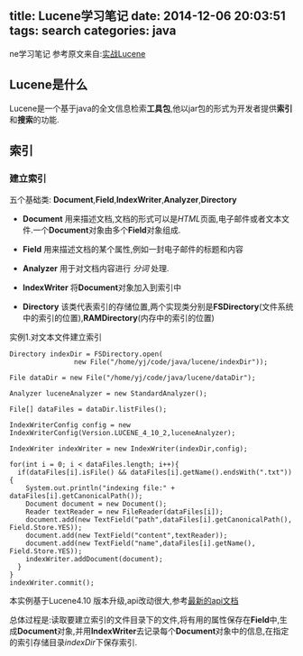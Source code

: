 title: Lucene学习笔记
date: 2014-12-06 20:03:51
tags: search
categories: java
---
ne学习笔记
参考原文来自:[实战Lucene](https://www.ibm.com/developerworks/cn/java/j-lo-lucene1/)

## Lucene是什么

Lucene是一个基于java的全文信息检索**工具包**,他以jar包的形式为开发者提供**索引**和**搜索**的功能.

## 索引

### 建立索引
五个基础类: **Document**,**Field**,**IndexWriter**,**Analyzer**,**Directory**

* **Document**
用来描述文档,文档的形式可以是*HTML*页面,电子邮件或者文本文件.一个**Document**对象由多个**Field**对象组成.

* **Field**
用来描述文档的某个属性,例如一封电子邮件的标题和内容

* **Analyzer**
用于对文档内容进行 *分词* 处理.

* **IndexWriter**
将**Document**对象加入到索引中

* **Directory**
该类代表索引的存储位置,两个实现类分别是**FSDirectory**(文件系统中的索引的位置),**RAMDirectory**(内存中的索引的位置)


实例1.对文本文件建立索引

    Directory indexDir = FSDirectory.open(
                    new File("/home/yj/code/java/lucene/indexDir"));

    File dataDir = new File("/home/yj/code/java/lucene/dataDir");

    Analyzer luceneAnalyzer = new StandardAnalyzer();

    File[] dataFiles = dataDir.listFiles();

    IndexWriterConfig config = new IndexWriterConfig(Version.LUCENE_4_10_2,luceneAnalyzer);

    IndexWriter indexWriter = new IndexWriter(indexDir,config);

    for(int i = 0; i < dataFiles.length; i++){
      if(dataFiles[i].isFile() && dataFiles[i].getName().endsWith(".txt")){
        System.out.println("indexing file:" + dataFiles[i].getCanonicalPath());
        Document document = new Document();
        Reader textReader = new FileReader(dataFiles[i]);
        document.add(new TextField("path",dataFiles[i].getCanonicalPath(), Field.Store.YES));
        document.add(new TextField("content",textReader));
        document.add(new TextField("name",dataFiles[i].getName(), Field.Store.YES));
        indexWriter.addDocument(document);
      }
    }
    indexWriter.commit();

本实例基于Lucene4.10 版本升级,api改动很大,参考[最新的api文档](http://lucene.apache.org/core/4_10_2/core/overview-summary.html#overview_description)

总体过程是:读取要建立索引的文件目录下的文件,将有用的属性保存在**Field**中,生成**Document**对象,并用**IndexWriter**去记录每个**Document**对象中的信息,在指定的索引存储目录*indexDir*下保存索引.
